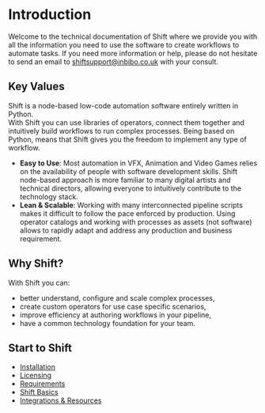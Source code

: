 # Introduction

Welcome to the technical documentation of Shift where we provide you with all the information you need to use the software to create workflows to automate tasks. If you need more information or help, please do not hesitate to send an email to shiftsupport@inbibo.co.uk with your consult.

## Key Values 

Shift is a node-based low-code automation software entirely written in Python.  
With Shift you can use libraries of operators, connect them together and intuitively build workflows to run complex processes. Being based on Python, means that Shift gives you the freedom to implement any type of workflow.

- **Easy to Use**: Most automation in VFX, Animation and Video Games relies on the availability of people with software development skills. Shift node-based approach is more familiar to many digital artists and technical directors, allowing everyone to intuitively contribute to the technology stack.
- **Lean & Scalable**: Working with many interconnected pipeline scripts makes it difficult to follow the pace enforced by production. Using operator catalogs and working with processes as assets (not software) allows to rapidly adapt and address any production and business requirement.

## Why Shift?

With Shift you can:

- better understand, configure and scale complex processes,
- create custom operators for use case specific scenarios,
- improve efficiency at authoring workflows in your pipeline,
- have a common technology foundation for your team.


## Start to Shift

- [Installation](getting_started/installation.md)
- [Licensing](getting_started/licensing.md)
- [Requirements](getting_started/requirements.md)
- [Shift Basics](getting_started/basics/ui_overview.md)
- [Integrations & Resources](integration_resources/integrations_resources.md)